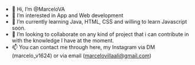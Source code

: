- 👋 Hi, I’m @MarceloVA
- 👀 I’m interested in App and Web development
- 🌱 I’m currently learning Java, HTML, CSS and willing to learn Javascript soon.
- 💞️ I’m looking to collaborate on any kind of project that i can contribute in with the knowledge I have at the moment.
- 📫 You can contact me through here, my Instagram via DM (marcelo_v1624) or via email (marcelovillaali@gmail.com)

<!---
MarceloVA/MarceloVA is a ✨ special ✨ repository because its `README.md` (this file) appears on your GitHub profile.
You can click the Preview link to take a look at your changes.
--->
